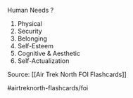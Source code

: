 Human Needs
?
1. Physical
2. Security
3. Belonging
4. Self-Esteem
5. Cognitive & Aesthetic
6. Self-Actualization
<!--SR:!2022-10-06,3,250-->


Source: [[Air Trek North FOI Flashcards]]

#airtreknorth-flashcards/foi